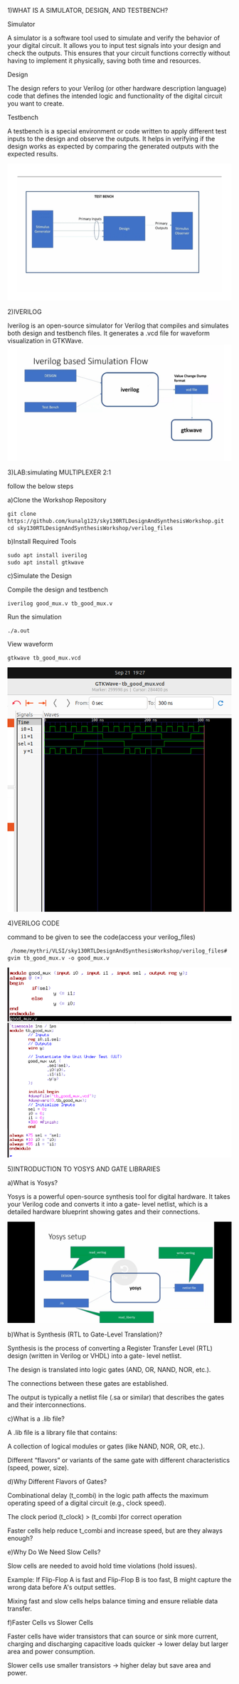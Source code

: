 1)WHAT IS A SIMULATOR, DESIGN, AND TESTBENCH?

 Simulator

 A simulator is a software tool used to simulate and verify the behavior of your digital circuit. It allows you to input test    signals into your design and check the outputs. This ensures that your circuit functions correctly without having to implement  it physically, saving both time and resources.

 Design

 The design refers to your Verilog (or other hardware description language) code that defines the intended logic and             functionality of the digital circuit you want to create.

 Testbench

 A testbench is a special environment or code written to apply different test inputs to the design and observe the outputs. It   helps in verifying if the design works as expected by comparing the generated outputs with the expected results.

![image alt](https://github.com/mythribijwar/RISC-V-chip-tapeout/blob/194c2e54db9721c223e69d47952dabd7f608f9bd/week1/day1/pictures/testbench_pic.jpg)

2)IVERILOG

Iverilog is an open-source simulator for Verilog that compiles and simulates both design and testbench files. It generates a .vcd file for waveform visualization in GTKWave.
![image alt](https://github.com/mythribijwar/RISC-V-chip-tapeout/blob/194c2e54db9721c223e69d47952dabd7f608f9bd/week1/day1/pictures/iverilog_based_simulationflow.jpg)

3)LAB:simulating MULTIPLEXER 2:1

 follow the below steps
 
 a)Clone the Workshop Repository
 
    git clone https://github.com/kunalg123/sky130RTLDesignAndSynthesisWorkshop.git
    cd sky130RTLDesignAndSynthesisWorkshop/verilog_files
    
 b)Install Required Tools
 
    sudo apt install iverilog
    sudo apt install gtkwave
    
 c)Simulate the Design
 
   Compile the design and testbench

    iverilog good_mux.v tb_good_mux.v
   Run the simulation

    ./a.out
   View  waveform

    gtkwave tb_good_mux.vcd
    
   ![image alt](https://github.com/mythribijwar/RISC-V-chip-tapeout/blob/59762b3502b1246e29eebdc12ecb40e98543177a/week1/day1/pictures/tb_output.png)
   
4)VERILOG CODE

  command to be given to see the code(access your verilog_files)
  
     /home/mythri/VLSI/sky130RTLDesignAndSynthesisWorkshop/verilog_files# gvim tb_good_mux.v -o good_mux.v
     
   ![image alt](https://github.com/mythribijwar/RISC-V-chip-tapeout/blob/936638c86cd1a12cf1a3b646993b8d0c7b38c1ac/week1/day1/pictures/2_1%20mux%20code.png)
   ![image alt](https://github.com/mythribijwar/RISC-V-chip-tapeout/blob/936638c86cd1a12cf1a3b646993b8d0c7b38c1ac/week1/day1/pictures/2_1%20mux%20tb%20code.png)
   
5)INTRODUCTION TO YOSYS AND GATE LIBRARIES

  a)What is Yosys?

   Yosys is a powerful open-source synthesis tool for digital hardware. It takes your Verilog code and converts it into a       gate- level netlist, which is a detailed hardware blueprint showing gates and their connections.

  ![image alt]( https://github.com/mythribijwar/RISC-V-chip-tapeout/blob/d394bf9fb1d3f010ddffae0df3749d17d8c7abc1/week1/day1/pictures/yosys_setup.jpg)

  b)What is Synthesis (RTL to Gate-Level Translation)?

   Synthesis is the process of converting a Register Transfer Level (RTL) design (written in Verilog or VHDL) into a gate-      level netlist.

   The design is translated into logic gates (AND, OR, NAND, NOR, etc.).

   The connections between these gates are established.

   The output is typically a netlist file (.sa or similar) that describes the gates and their interconnections.

  c)What is a .lib file?

   A .lib file is a library file that contains:

   A collection of logical modules or gates (like NAND, NOR, OR, etc.).

   Different “flavors” or variants of the same gate with different characteristics (speed, power, size).

  d)Why Different Flavors of Gates?

   Combinational delay (t_combi) in the logic path affects the maximum operating speed of a digital circuit (e.g., clock        speed).

   The clock period (t_clock) > (t_combi )for correct operation
   
   Faster cells help reduce t_combi and increase speed, but are they always enough?

  e)Why Do We Need Slow Cells?

   Slow cells are needed to avoid hold time violations (hold issues).

   Example: If Flip-Flop A is fast and Flip-Flop B is too fast, B might capture the wrong data before A's output settles.

   Mixing fast and slow cells helps balance timing and ensure reliable data transfer.

 f)Faster Cells vs Slower Cells

  Faster cells have wider transistors that can source or sink more current, charging and discharging capacitive loads          quicker → lower delay but larger area and power consumption.

  Slower cells use smaller transistors → higher delay but save area and power.
